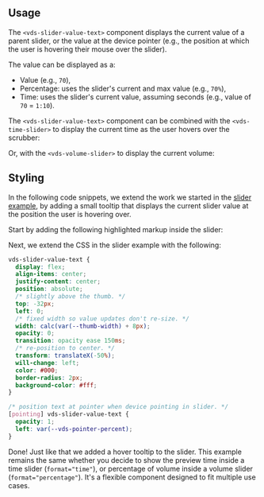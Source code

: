 ## Usage

The `<vds-slider-value-text>` component displays the current value of a parent slider, or the
value at the device pointer (e.g., the position at which the user is hovering their mouse over
the slider).

The value can be displayed as a:

- Value (e.g., `70`),
- Percentage: uses the slider's current and max value (e.g., `70%`),
- Time: uses the slider's current value, assuming seconds (e.g., value of `70` = `1:10`).

<slot name="usage" />

The `<vds-slider-value-text>` component can be combined with the `<vds-time-slider>` to
display the current time as the user hovers over the scrubber:

<slot name="time-slider" />

Or, with the `<vds-volume-slider>` to display the current volume:

<slot name="volume-slider" />

## Styling

In the following code snippets, we extend the work we started in the [slider example](../slider/index.md#example),
by adding a small tooltip that displays the current slider value at the position the user is
hovering over.

Start by adding the following highlighted markup inside the slider:

<slot name="styling" />

Next, we extend the CSS in the slider example with the following:

```css copy
vds-slider-value-text {
  display: flex;
  align-items: center;
  justify-content: center;
  position: absolute;
  /* slightly above the thumb. */
  top: -32px;
  left: 0;
  /* fixed width so value updates don't re-size. */
  width: calc(var(--thumb-width) + 8px);
  opacity: 0;
  transition: opacity ease 150ms;
  /* re-position to center. */
  transform: translateX(-50%);
  will-change: left;
  color: #000;
  border-radius: 2px;
  background-color: #fff;
}

/* position text at pointer when device pointing in slider. */
[pointing] vds-slider-value-text {
  opacity: 1;
  left: var(--vds-pointer-percent);
}
```

Done! Just like that we added a hover tooltip to the slider. This example remains the same whether
you decide to show the preview time inside a time slider (`format="time"`), or percentage of
volume inside a volume slider (`format="percentage"`). It's a flexible component designed to
fit multiple use cases.
